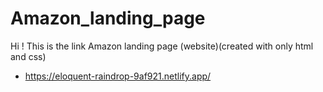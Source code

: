 # Amazon_landing_page

Hi ! This is the link Amazon landing page (website)(created with only html and css)

- https://eloquent-raindrop-9af921.netlify.app/
